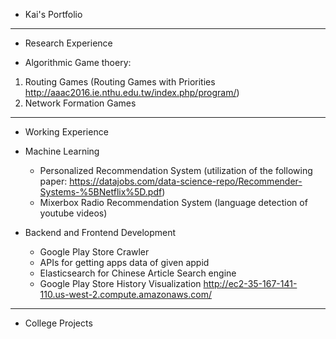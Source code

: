 
* Kai's Portfolio
---
* Research Experience
- Algorithmic Game thoery:
1. Routing Games (Routing Games with Priorities http://aaac2016.ie.nthu.edu.tw/index.php/program/)
2. Network Formation Games
---
* Working Experience
- Machine Learning
   - Personalized Recommendation System (utilization of the following paper: https://datajobs.com/data-science-repo/Recommender-Systems-%5BNetflix%5D.pdf)
   - Mixerbox Radio Recommendation System (language detection of youtube videos)

- Backend and Frontend Development
   - Google Play Store Crawler
   - APIs for getting apps data of given appid
   - Elasticsearch for Chinese Article Search engine
   - Google Play Store History Visualization http://ec2-35-167-141-110.us-west-2.compute.amazonaws.com/

---
* College Projects

